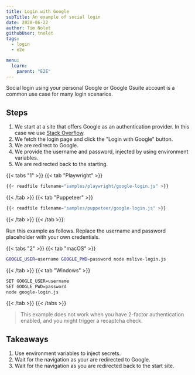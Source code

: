 ```yaml
---
title: Login with Google
subTitle: An example of social login
date: 2020-06-22
author: Tim Nolet
githubUser: tnolet
tags:
  - login
  - e2e

menu:
  learn:
    parent: "E2E"
---
```


Social login using your personal Google or Google Gsuite account is a common use case for many login scenarios.

<!-- more -->

## Steps

1. We start at a site that offers Google as an authentication provider. In this case we use [Stack Overflow](https://stackoverflow.com/).
2. We fetch the login page and click the "Login with Google" button.
3. We are redirect to Google.
4. We provide the username and password, injected by using environment variables.
5. We are redirected back to the starting.

{{< tabs "1" >}}
{{< tab "Playwright" >}}
```js
{{< readfile filename="samples/playwright/google-login.js" >}}
```
{{< /tab >}}
{{< tab "Puppeteer" >}}
```js
{{< readfile filename="samples/puppeteer/google-login.js" >}}
```
{{< /tab >}}
{{< /tab >}}:

Run this example as follows. Replace the username and password placeholder with your own credentials.

{{< tabs "2" >}}
{{< tab "macOS" >}}
```sh
GOOGLE_USER=username GOOGLE_PWD=password node mslive-login.js
```
{{< /tab >}}
{{< tab "Windows" >}}
```sh
SET GOOGLE_USER=username
SET GOOGLE_PWD=password
node google-login.js
```
{{< /tab >}}
{{< /tabs >}}


> This example does not work when you have 2-factor authentication enabled, and you might trigger a recaptcha check.

## Takeaways

1. Use environment variables to inject secrets.
2. Wait for the navigation as your are redirected to Google.
3. Wait for the navigation as you are redirected back to the start site.





